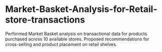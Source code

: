 # Market-Basket-Analysis-for-Retail-store-transactions
Performed Market Basket analysis on transactional data for products purchased across 10 available stores. Proposed recommendations for cross-selling and product placement on retail shelves.

